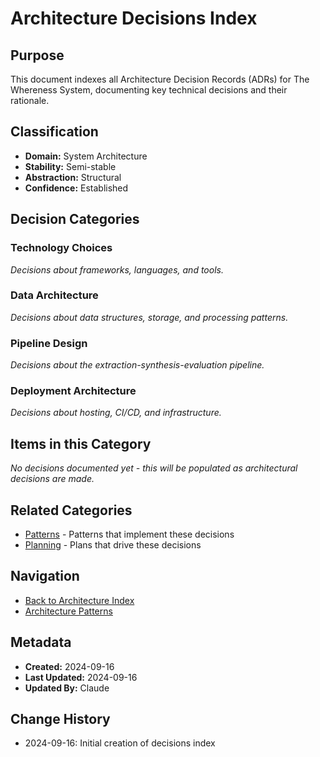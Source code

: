 # Architecture Decisions Index

## Purpose
This document indexes all Architecture Decision Records (ADRs) for The Whereness System, documenting key technical decisions and their rationale.

## Classification
- **Domain:** System Architecture
- **Stability:** Semi-stable
- **Abstraction:** Structural
- **Confidence:** Established

## Decision Categories

### Technology Choices
*Decisions about frameworks, languages, and tools.*

### Data Architecture
*Decisions about data structures, storage, and processing patterns.*

### Pipeline Design
*Decisions about the extraction-synthesis-evaluation pipeline.*

### Deployment Architecture
*Decisions about hosting, CI/CD, and infrastructure.*

## Items in this Category
*No decisions documented yet - this will be populated as architectural decisions are made.*

## Related Categories
- [Patterns](../patterns/) - Patterns that implement these decisions
- [Planning](../../planning/) - Plans that drive these decisions

## Navigation
- [Back to Architecture Index](../index.md)
- [Architecture Patterns](../patterns/)

## Metadata
- **Created:** 2024-09-16
- **Last Updated:** 2024-09-16
- **Updated By:** Claude

## Change History
- 2024-09-16: Initial creation of decisions index